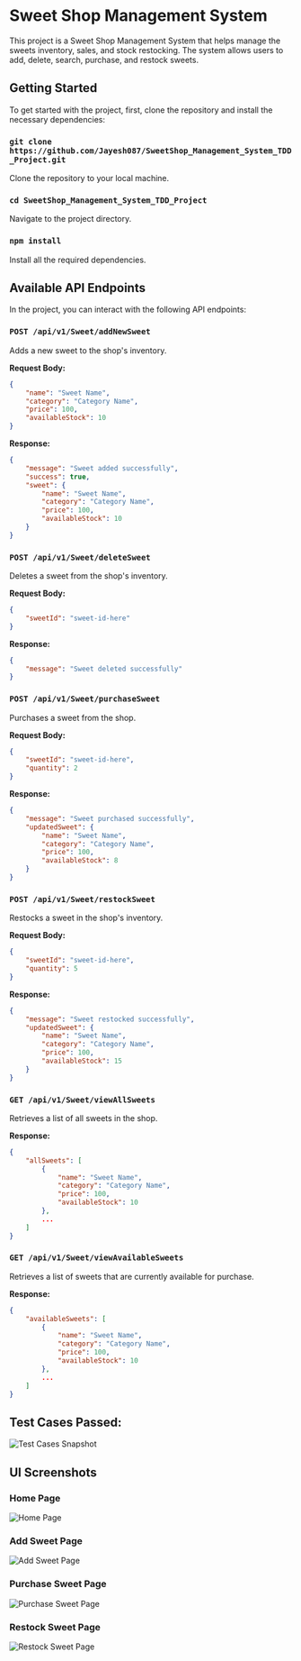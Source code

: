 
# Sweet Shop Management System

This project is a Sweet Shop Management System that helps manage the sweets inventory, sales, and stock restocking. The system allows users to add, delete, search, purchase, and restock sweets.

## Getting Started

To get started with the project, first, clone the repository and install the necessary dependencies:

### `git clone https://github.com/Jayesh087/SweetShop_Management_System_TDD_Project.git`
Clone the repository to your local machine.

### `cd SweetShop_Management_System_TDD_Project`
Navigate to the project directory.

### `npm install`
Install all the required dependencies.

## Available API Endpoints

In the project, you can interact with the following API endpoints:

### `POST /api/v1/Sweet/addNewSweet`
Adds a new sweet to the shop's inventory.

**Request Body:**
```json
{
    "name": "Sweet Name",
    "category": "Category Name",
    "price": 100,
    "availableStock": 10
}
```
**Response:**
```json
{
    "message": "Sweet added successfully",
    "success": true,
    "sweet": {
        "name": "Sweet Name",
        "category": "Category Name",
        "price": 100,
        "availableStock": 10
    }
}
```

### `POST /api/v1/Sweet/deleteSweet`
Deletes a sweet from the shop's inventory.

**Request Body:**
```json
{
    "sweetId": "sweet-id-here"
}
```
**Response:**
```json
{
    "message": "Sweet deleted successfully"
}
```

### `POST /api/v1/Sweet/purchaseSweet`
Purchases a sweet from the shop.

**Request Body:**
```json
{
    "sweetId": "sweet-id-here",
    "quantity": 2
}
```
**Response:**
```json
{
    "message": "Sweet purchased successfully",
    "updatedSweet": {
        "name": "Sweet Name",
        "category": "Category Name",
        "price": 100,
        "availableStock": 8
    }
}
```

### `POST /api/v1/Sweet/restockSweet`
Restocks a sweet in the shop's inventory.

**Request Body:**
```json
{
    "sweetId": "sweet-id-here",
    "quantity": 5
}
```
**Response:**
```json
{
    "message": "Sweet restocked successfully",
    "updatedSweet": {
        "name": "Sweet Name",
        "category": "Category Name",
        "price": 100,
        "availableStock": 15
    }
}
```

### `GET /api/v1/Sweet/viewAllSweets`
Retrieves a list of all sweets in the shop.

**Response:**
```json
{
    "allSweets": [
        {
            "name": "Sweet Name",
            "category": "Category Name",
            "price": 100,
            "availableStock": 10
        },
        ...
    ]
}
```

### `GET /api/v1/Sweet/viewAvailableSweets`
Retrieves a list of sweets that are currently available for purchase.

**Response:**
```json
{
    "availableSweets": [
        {
            "name": "Sweet Name",
            "category": "Category Name",
            "price": 100,
            "availableStock": 10
        },
        ...
    ]
}
```

## Test Cases Passed:
![Test Cases Snapshot](Photo)

## UI Screenshots

### Home Page
![Home Page](Photo)

### Add Sweet Page
![Add Sweet Page](Photo)

### Purchase Sweet Page
![Purchase Sweet Page](Photo)

### Restock Sweet Page
![Restock Sweet Page](Photo)


